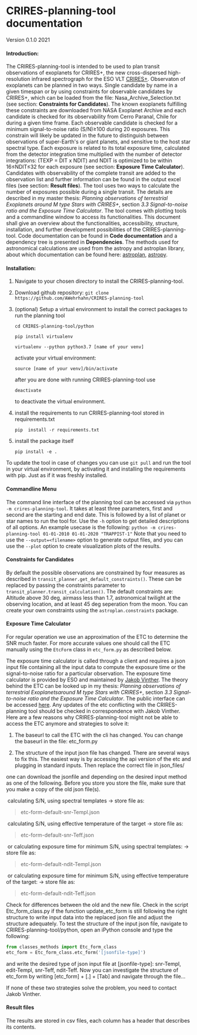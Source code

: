 

# CRIRES-planning-tool documentation

Version 0.1.0 2021

#### Introduction:

The CRIRES-planning-tool is intended to be used to plan transit observations of exoplanets for CRIRES+, the new cross-dispersed high-resolution infrared spectrograph for the ESO VLT [CRIRES+](https://www.eso.org/sci/facilities/develop/instruments/crires_up.html). Observaton of exoplanets can be planned in two ways. Single candidate by name in a given timespan or by using constraints for observable candidates by CRIRES+, which can be loaded from the file: Nasa_Archive_Selection.txt (see section: **Constraints for Candidates**). The known exoplanets fulfilling these constraints are downloaded from NASA Exoplanet Archive and each candidate is checked for its observability from Cerro Paranal, Chile for during a given time frame. Each observable candidate is checked for a minimum signal-to-noise ratio (S/N)≥100 during 20 exposures. This constrain will likely be updated in the future to distinguish between observations of super-Earth's or giant planets, and sensitive to the host star spectral type. Each exposure is related to its total exposure time, calculated from the detector integration time multiplied with the number of detector integrations: (TEXP = DIT x NDIT) and NDIT is optimized to be within 16≤NDIT≤32 for each exposure (see section: **Exposure Time Calculator**). Candidates with observability of the complete transit are added to the observation list and further information can be found in the output excel files (see section: **Result files**). The tool uses two ways to calculate the number of exposures possible during a single transit. The details are described in my master thesis: *Planning observations of terrestrial Exoplanets around M type Stars with CRIRES+*, section *3.3 Signal-to-noise ratio and the Exposure Time Calculator*. The tool comes with plotting tools and a commandline window to access its functionalities. This document shall give an overview about the functionalities, accessibility, structure,  installation, and further development possibilities of the CRIRES-planning-tool. Code documentation can be found in **Code documentation** and a dependency tree is presented in **Dependencies**. The methods used for astronomical calculations are used from the astropy and astroplan library, about which documentation can be found here: [astroplan](https://astroplan.readthedocs.io/en/latest/), [astropy](https://docs.astropy.org/en/stable/).  

#### Installation:

1. Navigate to your chosen directory to install the CRIRES-planning-tool.

2. Download github repository: 
   `git clone https://github.com/AWehrhahn/CRIRES-planning-tool`

3. (optional) Setup a virtual environment to install the correct packages to run the planning tool

   `cd CRIRES-planning-tool/python`

   `pip install virtualenv`

   `virtualenv --python python3.7 [name of your venv]`

   activate your virtual environment:

   `source [name of your venv]/bin/activate`

   after you are done with running CRIRES-planning-tool use 

   `deactivate`

   to deactivate the virtual environment. 

4. install the requirements to run CRIRES-planning-tool stored in requirements.txt

   `pip  install -r requirements.txt`

5. install the package itself

    `pip install -e .`

   
To update the tool in case of changes you can use `git pull` and run the tool in your virtual environment, by activating it and installing the requirements with pip. Just as if it was freshly installed.

#### Commandline Menu
The command line interface of the planning tool can be accessed via `python -m crires-planning-tool`.
It takes at least three parameters, first and second are the starting and end date. This is followed by a list of planet or star names to run the tool for. Use the `-h` option to get detailed descriptions of all options. An example usecase is the following:
`python -m crires-planning-tool 01-01-2010 01-01-2020 "TRAPPIST-1"`
Note that you need to use the `--output=<filename>` option to generate output files, and you can use the `--plot` option to create visualization plots of the results.

#### Constraints for Candidates

By default the possible observations are constrained by four measures as described in `transit_planner.get_default_constraints()`. These can be replaced by passing the constraints parameter to `transit_planner.transit_calculation()`. The default constraints are: Altitude above 30 deg, airmass less than 1.7, 
astronomical twilight at the observing location, and at least 45 deg seperation from the moon.
You can create your own constraints using the `astroplan.constraints` package.

#### Exposure Time Calculator

For regular operation we use an approximation of the ETC to determine the SNR much faster. For more accurate values one should call the ETC manually using the `EtcForm` class in `etc_form.py` as described below.

The exposure time calculator is called through a client and requires a json input file containing all the input data to compute the exposure time or the signal-to-noise ratio for a  particular observation. The exposure time calculator is provided by ESO and maintained by [Jakob Vinther](j.vinther@eso.org). The theory behind the ETC can be looked up in my thesis: *Planning observations of terrestrial Exoplanetsaround M type Stars with CRIRES+*, section *3.3 Signal-to-noise ratio and the Exposure Time Calculator*. The public interface can be accessed [here](https://etctestpub.eso.org/observing/etc/crires). Any updates of the etc conflicting with the CRIRES-planning tool should be checked in correspondence with Jakob Vinther. Here are a few reasons why CRIRES-planning-tool might not be able to access the ETC anymore and strategies to solve it:

1. The baseurl to call the ETC with the cli has changed. You can change the baseurl in the file: etc_form.py

2. The structure of the input json file has changed. There are several ways to fix this. The easiest way is by accessing the api version of the etc and plugging in standard inputs. Then replace the correct file in json_files/ 


one can download the jsonfile and depending on the desired input method as one of the following. Before you store you store the file, make sure that you make a copy of the old json file(s). 

​	calculating S/N, using spectral templates -> store file as: 

> etc-form-default-snr-Templ.json

​	calculating S/N, using effective temperature of the target -> store file as: 

> etc-form-default-snr-Teff.json

​	or calculating exposure time for minimum S/N, using spectral templates: -> store file as: 

> etc-form-default-ndit-Templ.json

​	or calculating exposure time for minimum S/N, using effective temperature of the target: -> store file as: 

>etc-form-default-ndit-Teff.json

Check for differences between the old and the new file. Check in the script Etc_form_class.py if the function update_etc_form is still following the right structure to write input data into the replaced json file and adjust the structure adequately. To test the structure of the input json file, navigate to CRIRES-planning-tool/python, open an iPython console and type the following:

```python
from classes_methods import Etc_form_class
etc_form = Etc_form_class.etc_form('[jsonfile-type]')
```

and write the desired type of json input file at [jsonfile-type]: snr-Templ, edit-Templ, snr-Teff, ndit-Teff. Now you can investigate the structure of etc_form by writing [etc_form] + [.] + [Tab] and navigate through the file... 

If none of these two strategies solve the problem, you need to contact Jakob Vinther.


#### Result files

The results are stored in csv files, each column has a header that describes its contents.
